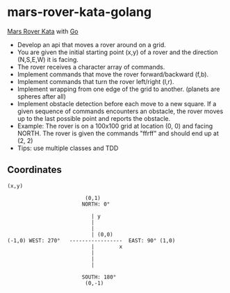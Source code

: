 mars-rover-kata-golang
======================

[Mars Rover Kata](http://craftsmanship.sv.cmu.edu/katas/mars-rover-kata) with [Go](http://golang.org/)  

 * Develop an api that moves a rover around on a grid.
 * You are given the initial starting point (x,y) of a rover and the direction (N,S,E,W) it is facing.
 * The rover receives a character array of commands.
 * Implement commands that move the rover forward/backward (f,b).
 * Implement commands that turn the rover left/right (l,r).
 * Implement wrapping from one edge of the grid to another. (planets are spheres after all)
 * Implement obstacle detection before each move to a new square. If a given sequence of commands encounters an obstacle, the rover moves up to the last possible point and reports the obstacle.
 * Example: The rover is on a 100x100 grid at location (0, 0) and facing NORTH. The rover is given the commands "ffrff" and should end up at (2, 2)
 * Tips: use multiple classes and TDD


## Coordinates

```
(x,y)

                         (0,1)
                        NORTH: 0°

                           | y
                           |
                           |
                           | (0,0)
(-1,0) WEST: 270°   -----------------  EAST: 90° (1,0)
                           |        x  
                           |
                           |
                           |

                        SOUTH: 180°
                         (0,-1)
       

```

